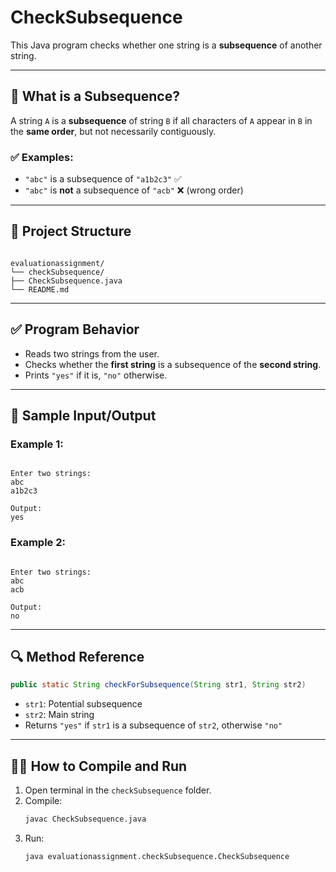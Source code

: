 
# CheckSubsequence

This Java program checks whether one string is a **subsequence** of another string.

---

## 📘 What is a Subsequence?

A string `A` is a **subsequence** of string `B` if all characters of `A` appear in `B` in the **same order**, but not necessarily contiguously.

### ✅ Examples:
- `"abc"` is a subsequence of `"a1b2c3"` ✅
- `"abc"` is **not** a subsequence of `"acb"` ❌ (wrong order)

---

## 📂 Project Structure

```

evaluationassignment/
└── checkSubsequence/
├── CheckSubsequence.java
└── README.md

```

---

## ✅ Program Behavior

- Reads two strings from the user.
- Checks whether the **first string** is a subsequence of the **second string**.
- Prints `"yes"` if it is, `"no"` otherwise.

---

## 🧾 Sample Input/Output

### Example 1:
```

Enter two strings:
abc
a1b2c3

Output:
yes

```

### Example 2:
```

Enter two strings:
abc
acb

Output:
no

````

---

## 🔍 Method Reference

```java
public static String checkForSubsequence(String str1, String str2)
````

* `str1`: Potential subsequence
* `str2`: Main string
* Returns `"yes"` if `str1` is a subsequence of `str2`, otherwise `"no"`

---

## 🧑‍💻 How to Compile and Run

1. Open terminal in the `checkSubsequence` folder.
2. Compile:
   ```bash
   javac CheckSubsequence.java
   ```
3. Run:
   ```bash
   java evaluationassignment.checkSubsequence.CheckSubsequence
   ```
